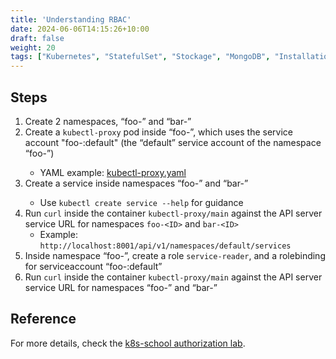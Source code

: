 ```yaml
---
title: 'Understanding RBAC'
date: 2024-06-06T14:15:26+10:00
draft: false
weight: 20
tags: ["Kubernetes", "StatefulSet", "Stockage", "MongoDB", "Installation"]
---
```


## Steps

1. Create 2 namespaces, “foo-<ID>” and “bar-<ID>”
2. Create a `kubectl-proxy` pod inside “foo-<ID>”, which uses the service account "foo-<ID>:default" (the “default” service account of the namespace “foo-<ID>”)
    - YAML example: [kubectl-proxy.yaml](https://raw.githubusercontent.com/k8s-school/k8s-advanced/master/labs/2_authorization/kubectl-proxy.yaml)
3. Create a service inside namespaces “foo-<ID>” and “bar-<ID>”
    - Use `kubectl create service --help` for guidance
4. Run `curl` inside the container `kubectl-proxy/main` against the API server service URL for namespaces `foo-<ID>` and `bar-<ID>`
    - Example: `http://localhost:8001/api/v1/namespaces/default/services`
5. Inside namespace “foo-<ID>”, create a role `service-reader`, and a rolebinding for serviceaccount “foo-<ID>:default”
6. Run `curl` inside the container `kubectl-proxy/main` against the API server service URL for namespaces “foo-<ID>” and “bar-<ID>”

## Reference
For more details, check the [k8s-school authorization lab](https://github.com/k8s-school/k8s-advanced/tree/master/labs/2_authorization).
